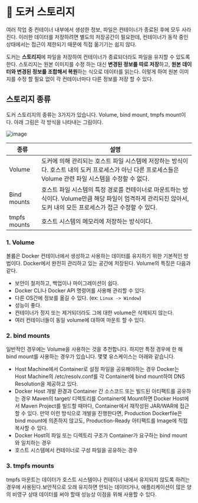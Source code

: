 # 🐳 도커 스토리지

여러 작업 중 컨테이너 내부에서 생성한 정보, 파일은 컨테이너가 종료된 후에 모두 사라진다. 이러한 데이터를 저장하려면 별도의 저장공간이 필요한데, 컨테이너가 동작 중인 상태에서는 접근이 제한되기 때문에 직접 옮기기는 쉽지 않다.

도커는 **스토리지**에 파일을 저장하여 컨테이너가 종료되더라도 파일을 유지할 수 있도록 한다. 스토리지는 원본 이미지를 수정 하는 대신 **변경된 정보를 따로 저장**하고, **원본 데이터와 변경된 정보를 조합해서 복원**하는 식으로 데이터를 읽는다. 이렇게 하여 원본 이미지를 수정 할 필요 없이 각 컨테이너마다 다른 정보를 저장 할 수 있다.

## 스토리지 종류

도커 스토리지의 종류는 3가지가 있습니다. Volume, bind mount, tmpfs mount이다. 아래 그림은 각 방식을 나타내는 그림이다.

![image](https://user-images.githubusercontent.com/81006587/201569330-d2e34b09-53cb-47e0-a3be-be05f7dbb4c9.png)

|종류|설명|
|-|-|
|Volume|도커에 의해 관리되는 호스트 파일 시스템에 저장하는 방식이다. 호스트 내의 도커 프로세스가 아닌 다른 프로세스들은 Volume 관련 파일 시스템을 수정할 수 없다.|
|Bind mounts|호스트 파일 시스템의 특정 경로를 컨테이너로 마운트하는 방식이다. Volume만큼 해당 파일이 엄격하게 관리되진 않아서, 도커 내의 모든 프로세스가 접근 수정할 수 있다.|
|tmpfs mounts|호스트 시스템의 메모리에 저장하는 방식이다.|

### 1. Volume

볼륨은 Docker 컨테이너에서 생성하고 사용하는 데이터를 유지하기 위한 기본적인 방법이다. Docker에서 완전히 관리하고 있는 공간에 저장된다. Volume의 특징은 다음과 같다.

- 보안이 철저하고, 백업이나 마이그레이션이 쉽다.
- Docker CLI나 Docker API 명령어를 사용해 관리할 수 있다.
- 다른 OS간에 정보를 옮길 수 있다. (ex: `Linux -> Window`)
- 성능이 좋다.
- 컨테이너가 정지 또는 제거되더라도 그에 대한 volume은 삭제되지 않는다.
- 여러 컨테이너들이 동일 volume에 대하여 마운트 할 수 있다.



### 2. bind mounts

일반적인 경우에는 Volume을 사용하는 것을 추천합니다. 하지만 특정 경우에 한 해 bind mount를 사용하는 경우가 있습니다. 몇몇 유스케이스는 아래와 같습니다.

- Host Machine에서 Container로 설정 파일을 공유해야하는 경우
    Docker는 Host Machine의 /etc/resolv.conf를 각 Container에 bind mount하여 DNS Resolution을 제공하고 있다.
- Docker Host 개발 환경과 Container 간 소스코드 또는 빌드된 아티팩트를 공유하는 경우
    Maven의 target/ 디렉토리를 Container에 Mount하면 Docker Host에서 Maven Project를 빌드할 때마다, Container에서 재작성된 JAR/WAR에 접근할 수 있다.
    만약 이런 방식으로 개발을 진행한다면, Production Dockerfile은 bind mount에 의존하지 않고도, Production-Ready 아티팩트를 Image에 직접 복사할 수 있다.
- Docker Host의 파일 또는 디렉토리 구조가 Container가 요구하는 bind mount와 일치하는 경우
- 호스트 시스템에서 컨테이너로 구성 파일을 공유하는 경우

### 3. tmpfs mounts

tmpfs 마운트는 데이터가 호스트 시스템이나 컨테이너 내에서 유지되지 않도록 하려는 경우에 사용된다.보안적으로 오래 유지하면 안되는 데이터거나, 애플리케이션이 많은 양의 비영구 상태 데이터를 써야 할때 성능상 이점을 위해 사용할 수 있다.